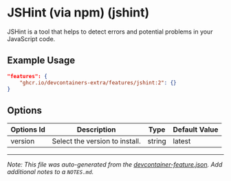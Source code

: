 
# JSHint (via npm) (jshint)

JSHint is a tool that helps to detect errors and potential problems in your JavaScript code.

## Example Usage

```json
"features": {
    "ghcr.io/devcontainers-extra/features/jshint:2": {}
}
```

## Options

| Options Id | Description | Type | Default Value |
|-----|-----|-----|-----|
| version | Select the version to install. | string | latest |



---

_Note: This file was auto-generated from the [devcontainer-feature.json](devcontainer-feature.json).  Add additional notes to a `NOTES.md`._
